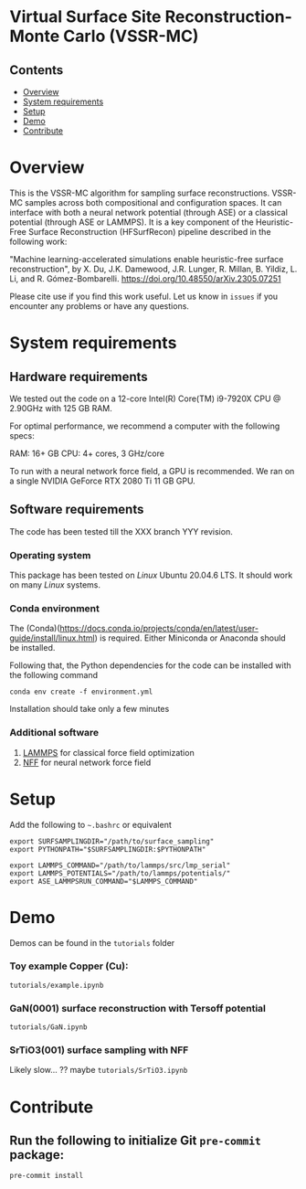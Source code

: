 # Virtual Surface Site Reconstruction-Monte Carlo (VSSR-MC)

## Contents

- [Overview](#overview)
- [System requirements](#system-requirements)
- [Setup](#setup)
- [Demo](#demo)
- [Contribute](#contribute)


# Overview
This is the VSSR-MC algorithm for sampling surface reconstructions. VSSR-MC samples across both compositional and configuration spaces. It can interface with both a neural network potential (through ASE) or a classical potential (through ASE or LAMMPS). It is a key component of the Heuristic-Free Surface Reconstruction (HFSurfRecon) pipeline described in the following work:

"Machine learning-accelerated simulations enable heuristic-free surface reconstruction", by X. Du, J.K. Damewood, J.R. Lunger, R. Millan, B. Yildiz, L. Li, and R. Gómez-Bombarelli. https://doi.org/10.48550/arXiv.2305.07251

Please cite use if you find this work useful. Let us know in `issues` if you encounter any problems or have any questions.

# System requirements

## Hardware requirements
We tested out the code on a 12-core Intel(R) Core(TM) i9-7920X CPU @ 2.90GHz with 125 GB RAM.

For optimal performance, we recommend a computer with the following specs:

RAM: 16+ GB
CPU: 4+ cores, 3 GHz/core

To run with a neural network force field, a GPU is recommended. We ran on a single NVIDIA GeForce RTX 2080 Ti 11 GB GPU.

## Software requirements

The code has been tested till the XXX branch YYY revision.
### Operating system

This package has been tested on *Linux* Ubuntu 20.04.6 LTS. It should work on many *Linux* systems.
### Conda environment
The (Conda)(https://docs.conda.io/projects/conda/en/latest/user-guide/install/linux.html) is required. Either Miniconda or Anaconda should be installed.

Following that, the Python dependencies for the code can be installed with the following command
```
conda env create -f environment.yml
```

Installation should take only a few minutes


### Additional software

1. [LAMMPS](https://docs.lammps.org/Install.html) for classical force field optimization
2. [NFF](https://github.com/learningmatter-mit/NeuralForceField) for neural network force field

# Setup

Add the following to `~.bashrc` or equivalent
```
export SURFSAMPLINGDIR="/path/to/surface_sampling"
export PYTHONPATH="$SURFSAMPLINGDIR:$PYTHONPATH"

export LAMMPS_COMMAND="/path/to/lammps/src/lmp_serial"
export LAMMPS_POTENTIALS="/path/to/lammps/potentials/"
export ASE_LAMMPSRUN_COMMAND="$LAMMPS_COMMAND"
```

# Demo
Demos can be found in the `tutorials` folder
### Toy example Copper (Cu):
`tutorials/example.ipynb`

### GaN(0001) surface reconstruction with Tersoff potential
`tutorials/GaN.ipynb`
### SrTiO3(001) surface sampling with NFF
Likely slow... ?? maybe
`tutorials/SrTiO3.ipynb`

# Contribute
## Run the following to initialize Git `pre-commit` package:
`pre-commit install`
